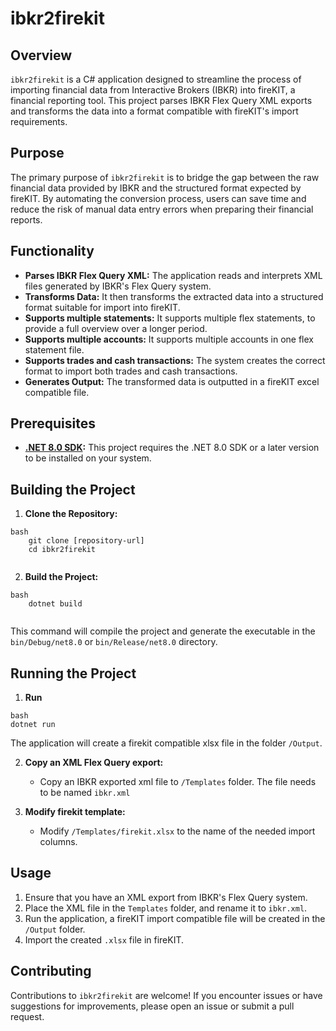# ibkr2firekit

## Overview

`ibkr2firekit` is a C# application designed to streamline the process of importing financial data from Interactive Brokers (IBKR) into fireKIT, a financial reporting tool. This project parses IBKR Flex Query XML exports and transforms the data into a format compatible with fireKIT's import requirements.

## Purpose

The primary purpose of `ibkr2firekit` is to bridge the gap between the raw financial data provided by IBKR and the structured format expected by fireKIT. By automating the conversion process, users can save time and reduce the risk of manual data entry errors when preparing their financial reports.

## Functionality

-   **Parses IBKR Flex Query XML:** The application reads and interprets XML files generated by IBKR's Flex Query system.
-   **Transforms Data:** It then transforms the extracted data into a structured format suitable for import into fireKIT.
- **Supports multiple statements:** It supports multiple flex statements, to provide a full overview over a longer period.
- **Supports multiple accounts:** It supports multiple accounts in one flex statement file.
- **Supports trades and cash transactions:** The system creates the correct format to import both trades and cash transactions.
-   **Generates Output:** The transformed data is outputted in a fireKIT excel compatible file.

## Prerequisites

-   **[.NET 8.0 SDK](https://dotnet.microsoft.com/download/dotnet/8.0):** This project requires the .NET 8.0 SDK or a later version to be installed on your system.

## Building the Project

1.  **Clone the Repository:**
```
bash
    git clone [repository-url]
    cd ibkr2firekit
    
```
2.  **Build the Project:**
```
bash
    dotnet build
    
```
This command will compile the project and generate the executable in the `bin/Debug/net8.0` or `bin/Release/net8.0` directory.

## Running the Project

1. **Run**
```
bash
dotnet run
```
The application will create a firekit compatible xlsx file in the folder `/Output`.

2.  **Copy an XML Flex Query export:**
    - Copy an IBKR exported xml file to `/Templates` folder. The file needs to be named `ibkr.xml`

3.  **Modify firekit template:**
    - Modify `/Templates/firekit.xlsx` to the name of the needed import columns.

## Usage

1.  Ensure that you have an XML export from IBKR's Flex Query system.
2.  Place the XML file in the `Templates` folder, and rename it to `ibkr.xml`.
3.  Run the application, a fireKIT import compatible file will be created in the `/Output` folder.
4.  Import the created `.xlsx` file in fireKIT.

## Contributing

Contributions to `ibkr2firekit` are welcome! If you encounter issues or have suggestions for improvements, please open an issue or submit a pull request.